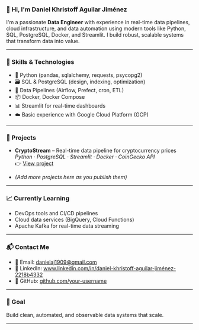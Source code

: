 ### 👋 Hi, I'm Daniel Khristoff Aguilar Jiménez

I'm a passionate **Data Engineer** with experience in real-time data pipelines, cloud infrastructure, and data automation using modern tools like Python, SQL, PostgreSQL, Docker, and Streamlit. I build robust, scalable systems that transform data into value.

---

### 🧠 Skills & Technologies

- 🐍 Python (pandas, sqlalchemy, requests, psycopg2)
- 🗃️ SQL & PostgreSQL (design, indexing, optimization)
- 🧰 Data Pipelines (Airflow, Prefect, cron, ETL)
- 📦 Docker, Docker Compose
- 📊 Streamlit for real-time dashboards
- ☁️ Basic experience with Google Cloud Platform (GCP)

---

### 🔧 Projects

- **CryptoStream** – Real-time data pipeline for cryptocurrency prices  
  *Python · PostgreSQL · Streamlit · Docker · CoinGecko API*  
  👉 [View project](https://github.com/Khrstff/crypto-stream)

- *(Add more projects here as you publish them)*

---

### 📈 Currently Learning

- DevOps tools and CI/CD pipelines  
- Cloud data services (BigQuery, Cloud Functions)  
- Apache Kafka for real-time data streaming

---

### 📬 Contact Me

- 📧 Email: danielaj1909@gmail.com  
- 💼 LinkedIn: www.linkedin.com/in/daniel-khristoff-aguilar-jiménez-2218b4332  
- 📂 GitHub: [github.com/your-username](https://github.com/Khrstff)

---

### 🧭 Goal

Build clean, automated, and observable data systems that scale.

---

